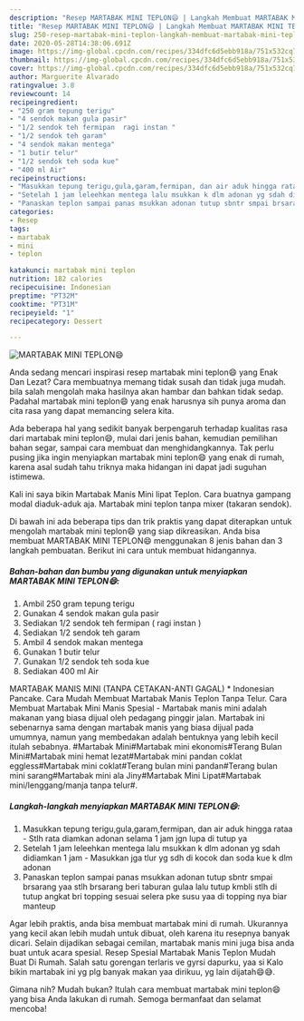 ```yaml
---
description: "Resep MARTABAK MINI TEPLON😄 | Langkah Membuat MARTABAK MINI TEPLON😄 Yang Lezat Sekali"
title: "Resep MARTABAK MINI TEPLON😄 | Langkah Membuat MARTABAK MINI TEPLON😄 Yang Lezat Sekali"
slug: 250-resep-martabak-mini-teplon-langkah-membuat-martabak-mini-teplon-yang-lezat-sekali
date: 2020-05-28T14:38:06.691Z
image: https://img-global.cpcdn.com/recipes/334dfc6d5ebb918a/751x532cq70/martabak-mini-teplon😄-foto-resep-utama.jpg
thumbnail: https://img-global.cpcdn.com/recipes/334dfc6d5ebb918a/751x532cq70/martabak-mini-teplon😄-foto-resep-utama.jpg
cover: https://img-global.cpcdn.com/recipes/334dfc6d5ebb918a/751x532cq70/martabak-mini-teplon😄-foto-resep-utama.jpg
author: Marguerite Alvarado
ratingvalue: 3.8
reviewcount: 14
recipeingredient:
- "250 gram tepung terigu"
- "4 sendok makan gula pasir"
- "1/2 sendok teh fermipan  ragi instan "
- "1/2 sendok teh garam"
- "4 sendok makan mentega"
- "1 butir telur"
- "1/2 sendok teh soda kue"
- "400 ml Air"
recipeinstructions:
- "Masukkan tepung terigu,gula,garam,fermipan, dan air aduk hingga rataa  Stlh rata diamkan adonan selama 1 jam jgn lupa di tutup ya"
- "Setelah 1 jam leleehkan mentega lalu msukkan k dlm adonan yg sdah didiamkan 1 jam  Masukkan jga tlur yg sdh di kocok dan soda kue k dlm adonan"
- "Panaskan teplon sampai panas msukkan adonan tutup sbntr smpai brsarang yaa stlh brsarang beri taburan gulaa lalu tutup kmbli stlh di tutup angkat bri topping sesuai selera pke susu yaa di topping nya biar manteup"
categories:
- Resep
tags:
- martabak
- mini
- teplon

katakunci: martabak mini teplon 
nutrition: 182 calories
recipecuisine: Indonesian
preptime: "PT32M"
cooktime: "PT31M"
recipeyield: "1"
recipecategory: Dessert

---
```



![MARTABAK MINI TEPLON😄](https://img-global.cpcdn.com/recipes/334dfc6d5ebb918a/751x532cq70/martabak-mini-teplon😄-foto-resep-utama.jpg)

Anda sedang mencari inspirasi resep martabak mini teplon😄 yang Enak Dan Lezat? Cara membuatnya memang tidak susah dan tidak juga mudah. bila salah mengolah maka hasilnya akan hambar dan bahkan tidak sedap. Padahal martabak mini teplon😄 yang enak harusnya sih punya aroma dan cita rasa yang dapat memancing selera kita.

Ada beberapa hal yang sedikit banyak berpengaruh terhadap kualitas rasa dari martabak mini teplon😄, mulai dari jenis bahan, kemudian pemilihan bahan segar, sampai cara membuat dan menghidangkannya. Tak perlu pusing jika ingin menyiapkan martabak mini teplon😄 yang enak di rumah, karena asal sudah tahu triknya maka hidangan ini dapat jadi suguhan istimewa.

Kali ini saya bikin Martabak Manis Mini lipat Teplon. Cara buatnya gampang modal diaduk-aduk aja. Martabak mini teplon tanpa mixer (takaran sendok).


Di bawah ini ada beberapa tips dan trik praktis yang dapat diterapkan untuk mengolah martabak mini teplon😄 yang siap dikreasikan. Anda bisa membuat MARTABAK MINI TEPLON😄 menggunakan 8 jenis bahan dan 3 langkah pembuatan. Berikut ini cara untuk membuat hidangannya.

<!--inarticleads1-->

##### Bahan-bahan dan bumbu yang digunakan untuk menyiapkan MARTABAK MINI TEPLON😄:

1. Ambil 250 gram tepung terigu
1. Gunakan 4 sendok makan gula pasir
1. Sediakan 1/2 sendok teh fermipan ( ragi instan )
1. Sediakan 1/2 sendok teh garam
1. Ambil 4 sendok makan mentega
1. Gunakan 1 butir telur
1. Gunakan 1/2 sendok teh soda kue
1. Sediakan 400 ml Air


MARTABAK MANIS MINI (TANPA CETAKAN-ANTI GAGAL) * Indonesian Pancake. Cara Mudah Membuat Martabak Manis Teplon Tanpa Telur. Cara Membuat Martabak Mini Manis Spesial - Martabak manis mini adalah makanan yang biasa dijual oleh pedagang pinggir jalan. Martabak ini sebenarnya sama dengan martabak manis yang biasa dijual pada umumnya, namun yang membedakan adalah bentuknya yang lebih kecil itulah sebabnya. #Martabak Mini#Martabak mini ekonomis#Terang Bulan Mini#Martabak mini hemat lezat#Martabak mini pandan coklat eggless#Martabak mini coklat#Terang bulan mini pandan#Terang bulan mini sarang#Martabak mini ala Jiny#Martabak Mini Lipat#Martabak mini/lenggang/manja tanpa telur#. 

<!--inarticleads2-->

##### Langkah-langkah menyiapkan MARTABAK MINI TEPLON😄:

1. Masukkan tepung terigu,gula,garam,fermipan, dan air aduk hingga rataa  - Stlh rata diamkan adonan selama 1 jam jgn lupa di tutup ya
1. Setelah 1 jam leleehkan mentega lalu msukkan k dlm adonan yg sdah didiamkan 1 jam  - Masukkan jga tlur yg sdh di kocok dan soda kue k dlm adonan
1. Panaskan teplon sampai panas msukkan adonan tutup sbntr smpai brsarang yaa stlh brsarang beri taburan gulaa lalu tutup kmbli stlh di tutup angkat bri topping sesuai selera pke susu yaa di topping nya biar manteup


Agar lebih praktis, anda bisa membuat martabak mini di rumah. Ukurannya yang kecil akan lebih mudah untuk dibuat, oleh karena itu resepnya banyak dicari. Selain dijadikan sebagai cemilan, martabak manis mini juga bisa anda buat untuk acara spesial. Resep Spesial Martabak Manis Teplon Mudah Buat Di Rumah. Salah satu gorengan terlaris ve gyrsi dapurku, yaa si Kalo bikin martabak ini yg plg banyak makan yaa dirikuu, yg lain dijatah😄😅. 

Gimana nih? Mudah bukan? Itulah cara membuat martabak mini teplon😄 yang bisa Anda lakukan di rumah. Semoga bermanfaat dan selamat mencoba!
